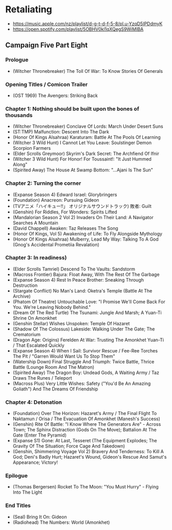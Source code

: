 # Retaliating

* https://music.apple.com/nz/playlist/d-g-t-d-f-5-8/pl.u-YzqD5IPDdmyK
* https://open.spotify.com/playlist/5OBHV0kl1qXQegS9WiMIBA

## Campaign Five Part Eight
### Prologue

* (Witcher Thronebreaker) The Toll Of War: To Know Stories Of Generals

### Opening Titles / Comicon Trailer

* (OST 1969) The Avengers: Striking Back

### Chapter 1: Nothing should be built upon the bones of thousands

* (Witcher Thronebreaker) Conclave Of Lords: March Under Desert Suns
* (ST:TMP) Malfunction: Descent Into The Dark
* (Honor Of Kings Alsahraa) Karaturam: Battle At The Pools Of Learning
* (Witcher 3 Wild Hunt) I Cannot Let You Leave: Soulstinger Demon Scorpion Farmers
* (Elder Scrolls Greymoor) Skyrim's Dark Secret: The Archfiend Of Ifnir
* (Witcher 3 Wild Hunt) For Honor! For Toussaint!: "It Just Hummed Along"
* (Spirited Away) The House At Swamp Bottom: "...Ajani Is The Sun"

### Chapter 2: Turning the corner

* (Expanse Season 4) Edward Israel: Glorybringers
* (Foundation) Anacreon: Pursuing Gideon
* (TVアニメ「ハイキュー!!」 オリジナルサウンドトラック) 敗者: Guilt
* (Genshin) For Riddles, For Wonders: Spirits Lifted
* (Mandalorian Season 2 Vol 2) Invaders On Their Land: A Navigator Searches A Mountain
* (David Chappell) Awaken: Taz Releases The Song
* (Honor Of Kings, Vol 5) Awakening of Life: To Fly Alongside Mythology
* (Honor Of Kings Alsahraa) Mulberry, Lead My Way: Talking To A God (Gnog's Accidental Prometiia Revalation)

### Chapter 3: In readiness)

* (Elder Scrolls Tamriel) Descend To The Vaults: Sandstorm
* (Macross Frontier) Bajura: Float Away, With The Rest Of The Garbage
* (Expanse Season 4) Rest In Peace Brother: Sneaking Through Destruction
* (Stargate Conflict) No Man's Land: Oketra's Temple (Battle At The Archive)
* (Phatom Of Theatre) Untouchable Love: "I Promise We'll Come Back For You. We're Leaving Nobody Behind."
* (Dream Of The Red Turtle) The Tsunami: Jungle And Marsh; A Yuan-Ti Shrine On Amonkhet
* (Genshin Stellar) Wishes Unspoken: Temple Of Hazaret
* (Shadow Of The Colossus) Lakeside: Walking Under The Gate; The Crematorium
* (Dragon Age: Origins) Ferelden At War: Trusting The Amonkhet Yuan-Ti / That Escalated Quickly
* (Expanse Season 4) When I Sail: Survivor Rescue / Fee-Ree Torches The Pit / "Garren Would Want Us To Stop Them"
* (Watership Down) Final Struggle And Triumph: Twice Battle, Thrice Battle (Lounge Room And The Matron)
* (Spirited Away) The Dragon Boy: Undead Gods, A Waiting Army / Taz Draws The Runes / Teleport
* (Macross Plus) Very Little Wishes: Safety ("You'd Be An Amazing Goliath") And The Dreams Of Friendship

### Chapter 4: Detonation

* (Foundation) Over The Horizon: Hazaret's Army / The Final Flight To Naktamun / Orisa / The Evacuation Of Amonkhet (Manesh's Success)
* (Genshin) Rite Of Battle: "I Know Where The Generators Are" - Across Town; The Sphinx Distraction (Gods On The Move); Battalion At The Gate (Enter The Pyramid)
* (Expanse S1) Gone: At Last, Tesseret (The Equipment Explodes; The Gravity Of The Situation; Force Cage And Takedown)
* (Genshin, Shimmering Voyage Vol 2) Bravery And Tenderness: To Kill A God; Deni's Badly Hurt; Hazaret's Wound, Gideon's Rescue And Samut's Appearance; Victory!

### Epilogue

* (Thomas Bergersen) Rocket To The Moon: "You Must Hurry" - Flying Into The Light

### End Titles

* (Seal) Bring It On: Gideon
* (Radiohead) The Numbers: World (Amonkhet)
